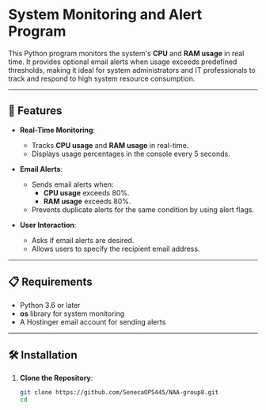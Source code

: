 # System Monitoring and Alert Program

This Python program monitors the system's **CPU** and **RAM usage** in real time. It provides optional email alerts when usage exceeds predefined thresholds, making it ideal for system administrators and IT professionals to track and respond to high system resource consumption.

---

## 🚀 Features

- **Real-Time Monitoring**:
  - Tracks **CPU usage** and **RAM usage** in real-time.
  - Displays usage percentages in the console every 5 seconds.
  
- **Email Alerts**:
  - Sends email alerts when:
    - **CPU usage** exceeds 80%.
    - **RAM usage** exceeds 80%.
  - Prevents duplicate alerts for the same condition by using alert flags.
  
- **User Interaction**:
  - Asks if email alerts are desired.
  - Allows users to specify the recipient email address.

---

## 📋 Requirements

- Python 3.6 or later
- **os** library for system monitoring
- A Hostinger email account for sending alerts

---

## 🛠 Installation

1. **Clone the Repository**:
   ```bash
   git clone https://github.com/SenecaOPS445/NAA-group8.git
   cd 
